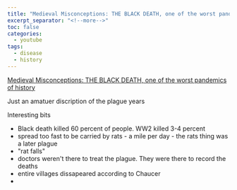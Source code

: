 ```yaml
---
title: "Medieval Misconceptions: THE BLACK DEATH, one of the worst pandemics of history"
excerpt_separator: "<!--more-->"
toc: false
categories:
  - youtube
tags:
  - disease
  - history
---
```


[Medieval Misconceptions: THE BLACK DEATH, one of the worst pandemics of history](https://www.youtube.com/watch?v=9TGObcfp61M)

Just an amatuer discription of the plague years

Interesting bits

- Black death killed 60 percent of people. WW2 killed 3-4 percent
- spread too fast to be carried by rats - a mile per day - the rats thing was a later plague
- "rat falls"
- doctors weren't there to treat the plague. They were there to record the deaths
- entire villages dissapeared according to Chaucer
- 